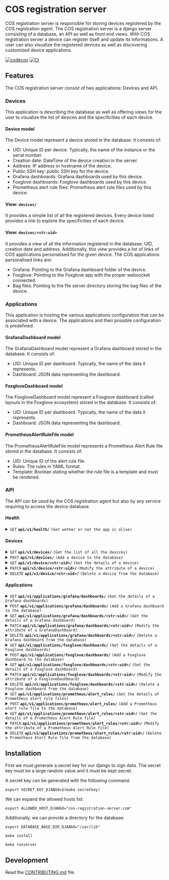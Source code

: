 # COS registration server

COS registration server is responsible for storing devices registered by the
COS registration agent.
The COS registration server is a django server consisting of a database,
an API as well as front end views.
With COS registration server a device can register itself and update
its informations.
A user can also visualize the registered devices as well as discovering
customized device applications.

[![codecov](https://codecov.io/gh/canonical/cos-registration-server/branch/main/graph/badge.svg?token=cos-registration-server_token_here)](https://codecov.io/gh/canonical/cos-registration-server)
[![CI](https://github.com/canonical/cos-registration-server/actions/workflows/main.yml/badge.svg)](https://github.com/canonical/cos-registration-server/actions/workflows/main.yml)


## Features

The COS registration server consist of two applications: Devices and API.

### Devices

This application is describing the database as well as offering views for
the user to visualize the list of devices and the specificities of each device.

#### Device model
The Device model represent a device stored in the database.
It consists of:
- UID: Unique ID per device. Typically, the name of the instance or the serial number.
- Creation date: DateTime of the device creation in the server.
- Address: IP address or hostname of the device.
- Public SSH key: public SSH key for the device.
- Grafana dashboards: Grafana dashboards used by this device.
- Foxglove dashboards: Foxglove dashboards used by this device.
- Prometheus alert rule files: Prometheus alert rule files used by this device.

#### View: `devices/`

It provides a simple list of all the registered devices.
Every device listed provides a link to explore the specificities of each
device.

#### View: `devices/<str:uid>`

It provides a view of all the information registered in the database:
UID, creation date and address.
Additionally, this view provides a list of links of COS applications
personalised for the given device.
The COS applications personalised links are:
- Grafana: Pointing to the Grafana dashboard folder of the device.
- Foxglove: Pointing to the Foxglove app with the proper websocket connected.
- Bag files: Pointing to the file server directory storing the bag files of the
device.

### Applications

This application is hosting the various applications configuration that can be associated with a device. The applications and their possible configuration is predefined.

#### GrafanaDashboard model
The GrafanaDashboard model represent a Grafana dashboard stored in the database.
It consists of:
- UID: Unique ID per dashboard. Typically, the name of the data it represents.
- Dashboard: JSON data representing the dashboard.

#### FoxgloveDashboard model
The FoxgloveDashboard model represent a Foxglove dashboard (called layouts in the Foxglove ecosystem) stored in the database.
It consists of:
- UID: Unique ID per dashboard. Typically, the name of the data it represents.
- Dashboard: JSON data representing the dashboard.

#### PrometheusAlertRuleFile model
The PrometheusAlertRuleFile model represents a Prometheus Alert Rule file stored in the database.
It consists of:
- UID: Unique ID of the alert rule file.
- Rules: The rules in YAML format.
- Template: Boolean stating whether the rule file is a template and must be rendered.

### API
The API can be used by the COS registration agent but also by any service
requiring to access the device database.

#### Health
<details>
 <summary><code>GET</code> <code><b>api/v1/health/</b></code> <code>(Get wether or not the app is alive)</code></summary>

##### Parameters

> None

##### Responses

> | http code     | content-type                      | response                                                            |
> |---------------|-----------------------------------|---------------------------------------------------------------------|
> | `200`         | | |
</details>

#### Devices
<details>
 <summary><code>GET</code> <code><b>api/v1/devices/</b></code> <code>(Get the list of all the devices)</code></summary>

##### Parameters

> fields: comma seperated fields selection to get. Default to all.

##### Responses

> | http code     | content-type                      | response                                                            |
> |---------------|-----------------------------------|---------------------------------------------------------------------|
> | `200`         | `application/json`        | List of devices.                                                         |
</details>

<details>
 <summary><code>POST</code> <code><b>api/v1/devices/</b></code> <code>(Add a device to the database)</code></summary>

##### Parameters

> | name      |  type     | data type               | description                                                           |
> |-----------|-----------|-------------------------|-----------------------------------------------------------------------|
> | None      |  required | {"uid": "string", "address": "string", "public_ssh_key": "string", "grafana_dashboards"(optional): list(grafana_dashboards_uid), "foxglove_dashboards"(optional): list(foxglove_dashboard_uid)}, "prometheus_alert_rule_files"(optional): list(alert_rule_file_uid)   | Unique ID and IP address of the device. Grafana dashboards, Foxglove and Prometheus alert rule files are optional list of applications specific dashboards/rule files UID. |


##### Responses

> | http code     | content-type                      | response                                                            |
> |---------------|-----------------------------------|---------------------------------------------------------------------|
> | `201`         | `application/json`        | {"uid": "string", "creation_date": "string", "address": "string", "public_ssh_key": "string", "grafana_dashboards"(optional): list(grafana_dashboards_uid), "foxglove_dashboards"(optional): list(foxglove_dashboard_uid), "prometheus_alert_rule_files"(optional): list(alert_rule_file_uid)}                                |
> | `400`         | `application/json`                | {"field": "error details"}                            |
> | `409`         | `application/json`         | {"error": "Device uid already exists"}                                                                |
</details>

<details>
 <summary><code>GET</code> <code><b>api/v1/device/&#60str:uid&#62;/</b></code> <code>(Get the details of a device)</code></summary>

##### Parameters

> fields: comma seperated fields selection to get. Default to all.

##### Responses

> | http code     | content-type                      | response                                                            |
> |---------------|-----------------------------------|---------------------------------------------------------------------|
> | `200`         | `application/json`        | {"uid": "string", "creation_date": "string", "address": "string", "public_ssh_key": "string", "grafana_dashboards": "list(grafana_dashboards_uid)" , "foxglove_dashboards": "list(foxglove_dashboards_uid), "prometheus_alert_rule_files": "list(alert_rule_file_uid)"}                                                         |
> | `404`         | `text/html;charset=utf-8`        | None                                                         |
</details>

<details>
 <summary><code>PATCH</code> <code><b>api/v1/device/&#60str:uid&#62;/</b></code> <code>(Modify the attribute of a device)</code></summary>

##### Parameters

> | name      |  type     | data type               | description                                                           |
> |-----------|-----------|-------------------------|-----------------------------------------------------------------------|
> | None      |  required | {"field: "value"}   | Field to modify. Can be: address, grafana_dashboards, foxglove_dashboards, prometheus_alert_rule_files |


##### Responses

> | http code     | content-type                      | response                                                            |
> |---------------|-----------------------------------|---------------------------------------------------------------------|
> | `201`         | `application/json`        | {"uid": "string", "creation_date": "string", "address": "string", "public_ssh_key": "string", "grafana_dashboards"(optional): list(grafana_dashboards_uid), "foxglove_dashboards"(optional): list(foxglove_dashboard_uid), "prometheus_alert_rule_files": "list(alert_rule_file_uid)"}                                |
> | `400`         | `application/json`                | {"field": "error details"}                            |
> | `404`         | `text/html;charset=utf-8`        | None                                                         |
</details>

<details>
 <summary><code>DELETE</code> <code><b>api/v1/device/&#60str:uid&#62;/</b></code> <code>(Delete a device from the database)</code></summary>

##### Parameters

> None

##### Responses

> | http code     | content-type                      | response                                                            |
> |---------------|-----------------------------------|---------------------------------------------------------------------|
> | `204`         | `text/html;charset=utf-8`        | None                                                         |
> | `404`         | `text/html;charset=utf-8`        | None                                                         |
</details>

#### Applications

<details>
 <summary><code>GET</code> <code><b>api/v1/applications/grafana/dashboards/</b></code> <code>(Get the details of a Grafana dashboards)</code></summary>

##### Parameters

> None

##### Responses

> | http code     | content-type                      | response                                                            |
> |---------------|-----------------------------------|---------------------------------------------------------------------|
> | `200`         | `application/json`        | list({"uid": string, "dashboard": JSON})                                                        |
> | `404`         | `text/html;charset=utf-8`        | None                                                         |
</details>

<details>
 <summary><code>POST</code> <code><b>api/v1/applications/grafana/dashboards/</b></code> <code>(Add a Grafana dashboard to the database)</code></summary>

##### Parameters

> | name      |  type     | data type               | description                                                           |
> |-----------|-----------|-------------------------|-----------------------------------------------------------------------|
> | None      |  required | {"uid": "string", "dashboard": JSON} | Unique ID and Grafana dashboards JSON content. |


##### Responses

> | http code     | content-type                      | response                                                            |
> |---------------|-----------------------------------|---------------------------------------------------------------------|
> | `201`         | `application/json`        | {"uid": "string", "dashboard": JSON}                                |
> | `400`         | `application/json`                | {"field": "error details"}                            |
> | `409`         | `application/json`         | {"error": "GrafanaDashboard uid already exists"} |
</details>

<details>
 <summary><code>GET</code> <code><b>api/v1/applications/grafana/dashboards/&#60str:uid&#62;/</b></code> <code>(Get the details of a Grafana dashboard)</code></summary>

##### Parameters

> None

##### Responses

> | http code     | content-type                      | response                                                            |
> |---------------|-----------------------------------|---------------------------------------------------------------------|
> | `200`         | `application/json; Content-Disposition attachment; filename=dashboard_uid.json`        | JSON file |
> | `404`         | `text/html;charset=utf-8`        | None                                                         |
</details>

<details>
 <summary><code>PATCH</code> <code><b>api/v1/applications/grafana/dashboards/&#60str:uid&#62;/</b></code> <code>(Modify the attribute of a GrafanaDashboard)</code></summary>

##### Parameters

> | name      |  type     | data type               | description                                                           |
> |-----------|-----------|-------------------------|-----------------------------------------------------------------------|
> | None      |  required | {"field: "value"}   | Field to modify. Can be: dasboard. |


##### Responses

> | http code     | content-type                      | response                                                            |
> |---------------|-----------------------------------|---------------------------------------------------------------------|
> | `201`         | `application/json`        | {"uid": "string", "dashboard": JSON |
> | `400`         | `application/json`                | {"field": "error details"}                            |
> | `404`         | `text/html;charset=utf-8`        | None                                                         |
</details>

<details>
 <summary><code>DELETE</code> <code><b>api/v1/applications/grafana/dashboards/&#60str:uid&#62;/</b></code> <code>(Delete a Grafana dashboard from the database)</code></summary>

##### Parameters

> None

##### Responses

> | http code     | content-type                      | response                                                            |
> |---------------|-----------------------------------|---------------------------------------------------------------------|
> | `204`         | `text/html;charset=utf-8`        | None                                                         |
> | `404`         | `text/html;charset=utf-8`        | None                                                         |
</details>

<details>
 <summary><code>GET</code> <code><b>api/v1/applications/foxglove/dashboards/</b></code> <code>(Get the details of a Foxglove dashboards)</code></summary>

##### Parameters

> None

##### Responses

> | http code     | content-type                      | response                                                            |
> |---------------|-----------------------------------|---------------------------------------------------------------------|
> | `200`         | `application/json`        | list({"uid": string, "dashboard": JSON})                                                        |
> | `404`         | `text/html;charset=utf-8`        | None                                                         |
</details>

<details>
 <summary><code>POST</code> <code><b>api/v1/applications/foxglove/dashboards/</b></code> <code>(Add a Foxglove dashboard to the database)</code></summary>

##### Parameters

> | name      |  type     | data type               | description                                                           |
> |-----------|-----------|-------------------------|-----------------------------------------------------------------------|
> | None      |  required | {"uid": "string", "dashboard": JSON} | Unique ID and Foxglove dashboards JSON content. |


##### Responses

> | http code     | content-type                      | response                                                            |
> |---------------|-----------------------------------|---------------------------------------------------------------------|
> | `201`         | `application/json`        | {"uid": "string", "dashboard": JSON}                                |
> | `400`         | `application/json`                | {"field": "error details"}                            |
> | `409`         | `application/json`         | {"error": "FoxgloveDashboard uid already exists"} |
</details>

<details>
 <summary><code>GET</code> <code><b>api/v1/applications/foxglove/dashboards/&#60str:uid&#62;/</b></code> <code>(Get the details of a Foxglove dashboard)</code></summary>

##### Parameters

> None

##### Responses

> | http code     | content-type                      | response                                                            |
> |---------------|-----------------------------------|---------------------------------------------------------------------|
> | `200`         | `application/json; Content-Disposition attachment; filename=dashboard_uid.json`        | JSON file |
> | `404`         | `text/html;charset=utf-8`        | None                                                         |
</details>

<details>
 <summary><code>PATCH</code> <code><b>api/v1/applications/foxglove/dashboards/&#60str:uid&#62;/</b></code> <code>(Modify the attribute of a FoxgloveDashboard)</code></summary>

##### Parameters

> | name      |  type     | data type               | description                                                           |
> |-----------|-----------|-------------------------|-----------------------------------------------------------------------|
> | None      |  required | {"field: "value"}   | Field to modify. Can be: dasboard. |


##### Responses

> | http code     | content-type                      | response                                                            |
> |---------------|-----------------------------------|---------------------------------------------------------------------|
> | `201`         | `application/json`        | {"uid": "string", "dashboard": JSON |
> | `400`         | `application/json`                | {"field": "error details"}                            |
> | `404`         | `text/html;charset=utf-8`        | None                                                         |
</details>

<details>
 <summary><code>DELETE</code> <code><b>api/v1/applications/foxglove/dashboards/&#60str:uid&#62;/</b></code> <code>(Delete a Foxglove dashboard from the database)</code></summary>

##### Parameters

> None

##### Responses

> | http code     | content-type                      | response                                                            |
> |---------------|-----------------------------------|---------------------------------------------------------------------|
> | `204`         | `text/html;charset=utf-8`        | None                                                         |
> | `404`         | `text/html;charset=utf-8`        | None                                                         |
</details>

<details>
 <summary><code>GET</code> <code><b>api/v1/applications/prometheus/alert_rules/</b></code> <code>(Get the details of Prometheus alert rule files)</code></summary>

##### Parameters

> None

##### Responses

> | http code     | content-type                      | response                                                            |
> |---------------|-----------------------------------|---------------------------------------------------------------------|
> | `200`         | `application/json`        | list({"uid": string, "rules": yaml_string})                                                        |
> | `404`         | `text/html;charset=utf-8`        | None                                                         |
</details>

<details>
 <summary><code>POST</code> <code><b>api/v1/applications/prometheus/alert_rules/</b></code> <code>(Add a Prometheus alert rule file to the database)</code></summary>

##### Parameters

> | name      |  type     | data type               | description                                                           |
> |-----------|-----------|-------------------------|-----------------------------------------------------------------------|
> | None      |  required | {"uid": "string", "rules": yaml_string} | Unique ID and Alert Rule File content. |


##### Responses

> | http code     | content-type                      | response                                                            |
> |---------------|-----------------------------------|---------------------------------------------------------------------|
> | `201`         | `application/json`        | {"uid": "string", "rules": yaml_string}                                |
> | `400`         | `application/json`                | {"field": "error details"}                            |
> | `409`         | `application/json`         | {"error": "PrometheusAlertRuleFile uid already exists"} |
</details>

<details>
 <summary><code>GET</code> <code><b>api/v1/applications/prometheus/alert_rules/&#60str:uid&#62;/</b></code> <code>(Get the details of a Prometheus Alert Rule file)</code></summary>

##### Parameters

> None

##### Responses

> | http code     | content-type                      | response                                                            |
> |---------------|-----------------------------------|---------------------------------------------------------------------|
> | `200`         | `application/json; `              | {"uid": "string", "rules": yaml_string, "template": bool}                                                         |
> | `404`         | `text/html;charset=utf-8`         | None                                                                |
</details>

<details>
 <summary><code>PATCH</code> <code><b>api/v1/applications/prometheus/alert_rules/&#60str:uid&#62;/</b></code> <code>(Modify the attribute of a Prometheus Alert Rule file)</code></summary>

##### Parameters

> | name      |  type     | data type               | description                                                           |
> |-----------|-----------|-------------------------|-----------------------------------------------------------------------|
> | None      |  required | {"field: "value"}   | Field to modify. Can be: rules. |


##### Responses

> | http code     | content-type                      | response                                                            |
> |---------------|-----------------------------------|---------------------------------------------------------------------|
> | `201`         | `application/json`                | {"uid": "string", "rules": yaml_string, "template": bool}                             |
> | `400`         | `application/json`                | {"field": "error details"}                                          |
> | `404`         | `text/html;charset=utf-8`         | None                                                                |
</details>

<details>
 <summary><code>DELETE</code> <code><b>api/v1/applications/prometheus/alert_rules/&#60str:uid&#62;/</b></code> <code>(Delete a Prometheus Alert Rule file from the database)</code></summary>

##### Parameters

> None

##### Responses

> | http code     | content-type                      | response                                                            |
> |---------------|-----------------------------------|---------------------------------------------------------------------|
> | `204`         | `text/html;charset=utf-8`        | None                                                         |
> | `404`         | `text/html;charset=utf-8`        | None                                                         |
</details>


## Installation
First we must generate a secret key for our django to sign data.
The secret key must be a large random value and it must be kept secret.

A secret key can be generated with the following command:

`export SECRET_KEY_DJANGO=$(make secretkey)`

We can expand the allowed hosts list:

`export ALLOWED_HOST_DJANGO="cos-registration-server.com"`

Additionally, we can provide a directory for the database:

`export DATABASE_BASE_DIR_DJANGO="/var/lib"`

`make install`

`make runserver`

## Development

Read the [CONTRIBUTING.md](CONTRIBUTING.md) file.
